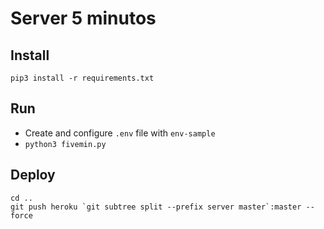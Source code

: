 # Server 5 minutos

## Install

`pip3 install -r requirements.txt `

## Run

- Create and configure `.env` file with `env-sample`
- `python3 fivemin.py`

## Deploy

```
cd ..
git push heroku `git subtree split --prefix server master`:master --force
```